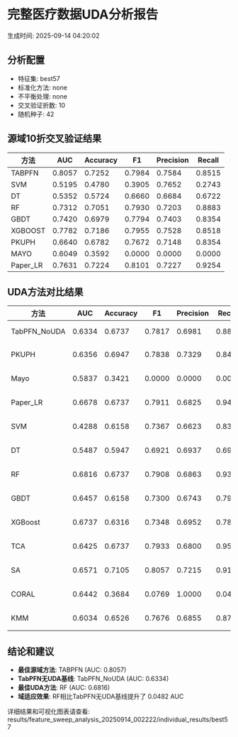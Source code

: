 # 完整医疗数据UDA分析报告

生成时间: 2025-09-14 04:20:02

## 分析配置

- 特征集: best57
- 标准化方法: none
- 不平衡处理: none
- 交叉验证折数: 10
- 随机种子: 42

## 源域10折交叉验证结果

| 方法 | AUC | Accuracy | F1 | Precision | Recall |
|------|-----|----------|----|-----------| -------|
| TABPFN | 0.8057 | 0.7252 | 0.7984 | 0.7584 | 0.8515 |
| SVM | 0.5195 | 0.4780 | 0.3905 | 0.7652 | 0.2743 |
| DT | 0.5352 | 0.5724 | 0.6660 | 0.6684 | 0.6722 |
| RF | 0.7312 | 0.7051 | 0.7930 | 0.7203 | 0.8883 |
| GBDT | 0.7420 | 0.6979 | 0.7794 | 0.7403 | 0.8354 |
| XGBOOST | 0.7782 | 0.7186 | 0.7955 | 0.7528 | 0.8518 |
| PKUPH | 0.6640 | 0.6782 | 0.7672 | 0.7148 | 0.8354 |
| MAYO | 0.6049 | 0.3592 | 0.0000 | 0.0000 | 0.0000 |
| Paper_LR | 0.7631 | 0.7224 | 0.8101 | 0.7227 | 0.9254 |

## UDA方法对比结果

| 方法 | AUC | Accuracy | F1 | Precision | Recall | 类型 |
|------|-----|----------|----|-----------| -------|------|
| TabPFN_NoUDA | 0.6334 | 0.6737 | 0.7817 | 0.6981 | 0.8880 | TabPFN基线 |
| PKUPH | 0.6356 | 0.6947 | 0.7838 | 0.7329 | 0.8474 | 传统基线 |
| Mayo | 0.5837 | 0.3421 | 0.0000 | 0.0000 | 0.0000 | 传统基线 |
| Paper_LR | 0.6678 | 0.6737 | 0.7911 | 0.6825 | 0.9429 | 传统基线 |
| SVM | 0.4288 | 0.6158 | 0.7367 | 0.6623 | 0.8391 | 机器学习基线 |
| DT | 0.5487 | 0.5947 | 0.6921 | 0.6937 | 0.6974 | 机器学习基线 |
| RF | 0.6816 | 0.6737 | 0.7908 | 0.6863 | 0.9353 | 机器学习基线 |
| GBDT | 0.6457 | 0.6158 | 0.7300 | 0.6743 | 0.7994 | 机器学习基线 |
| XGBoost | 0.6737 | 0.6316 | 0.7348 | 0.6952 | 0.7827 | 机器学习基线 |
| TCA | 0.6425 | 0.6737 | 0.7933 | 0.6800 | 0.9520 | UDA方法 |
| SA | 0.6571 | 0.7105 | 0.8057 | 0.7215 | 0.9120 | UDA方法 |
| CORAL | 0.6442 | 0.3684 | 0.0769 | 1.0000 | 0.0400 | UDA方法 |
| KMM | 0.6034 | 0.6526 | 0.7676 | 0.6855 | 0.8720 | UDA方法 |

## 结论和建议

- **最佳源域方法**: TABPFN (AUC: 0.8057)
- **TabPFN无UDA基线**: TabPFN_NoUDA (AUC: 0.6334)
- **最佳UDA方法**: RF (AUC: 0.6816)
- **域适应效果**: RF相比TabPFN无UDA基线提升了 0.0482 AUC

详细结果和可视化图表请查看: results/feature_sweep_analysis_20250914_002222/individual_results/best57